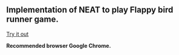 ## Implementation of NEAT to play Flappy bird runner game.

[Try it out](https://htmlpreview.github.io/?https://github.com/AkashKarnatak/flappy-bird-neat/blob/master/index.html)

**Recommended browser Google Chrome.**  